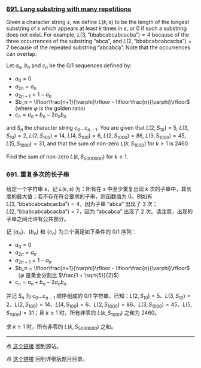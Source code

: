 ### [691. Long substring with many repetitions](https://projecteuler.net/problem=691)

Given a character string $s$, we define $L(k,s)$ to be the length of the longest substring of $s$ which appears at least $k$ times in $s$, or $0$ if such a substring does not exist. For example, $L(3,\text{“bbabcabcabcacba”})=4$ because of the three occurrences of the substring $\text{“abca”}$, and $L(2,\text{“bbabcabcabcacba”})=7$ because of the repeated substring $\text{“abcabca”}$. Note that the occurrences can overlap.

Let $a_n$, $b_n$ and $c_n$ be the $0/1$ sequences defined by:

- $a_0 = 0$
- $a_{2n} = a_{n}$
- $a_{2n+1} = 1-a_{n}$
- $b_n = \lfloor\frac{n+1}{\varphi}\rfloor - \lfloor\frac{n}{\varphi}\rfloor$ (where $\varphi$ is the golden ratio)
- $c_n = a_n + b_n - 2a_nb_n$

and $S_n$ the character string $c_0\ldots c_{n-1}$. You are given that $L(2,S_{10})=5$, $L(3,S_{10})=2$, $L(2,S_{100})=14$, $L(4,S_{100})=6$, $L(2,S_{1000})=86$, $L(3,S_{1000}) = 45$, $L(5,S_{1000}) = 31$, and that the sum of non-zero $L(k,S_{1000})$ for $k\ge 1$ is $2460$.

Find the sum of non-zero $L(k,S_{5000000})$ for $k\ge 1$.

### 691. 重复多次的长子串

给定一个字符串 $s$，记 $L(k,s)$ 为：所有在 $s$ 中至少重复出现 $k$ 次的子串中，其长度的最大值；若不存在符合要求的子串，则函数值为 $0$。例如有 $L(3,\text{“bbabcabcabcacba”})=4$，因为子串 $\text{“abca”}$ 出现了 3 次；$L(2,\text{“bbabcabcabcacba”})=7$，因为 $\text{“abcabca”}$ 出现了 2 次。请注意，出现的子串之间允许有公共部分。

记 $\{a_n\}$、$\{b_n\}$ 和 $\{c_n\}$ 为三个满足如下条件的 $0/1$ 序列： 

- $a_0 = 0$
- $a_{2n} = a_{n}$
- $a_{2n+1} = 1-a_{n}$
- $b_n = \lfloor\frac{n+1}{\varphi}\rfloor - \lfloor\frac{n}{\varphi}\rfloor$（$\varphi$ 是黄金分割比 $\frac{1 + \sqrt{5}}{2}$）
- $c_n = a_n + b_n - 2a_nb_n$

并记 $S_n$ 为 $c_0\ldots c_{n-1}$ 顺序组成的 $0/1$ 字符串。已知：$L(2,S_{10})=5$、$L(3,S_{10})=2$、$L(2,S_{100})=14$、$L(4,S_{100})=6$、$L(2,S_{1000})=86$、$L(3,S_{1000}) = 45$、$L(5,S_{1000}) = 31$；且 $k\ge 1$ 时，所有非零的 $L(k,S_{1000})$ 之和为 $2460$。

求 $k\ge 1$ 时，所有非零的 $L(k,S_{5000000})$ 之和。

---

点 [这个链接](https://fsy-juruo.github.io/pe-chinese-translation/) 回到源站。

点 [这个链接](https://fsy-juruo.github.io/pe-chinese-translation/detailed_content_archives.html) 回到详细版题目目录。